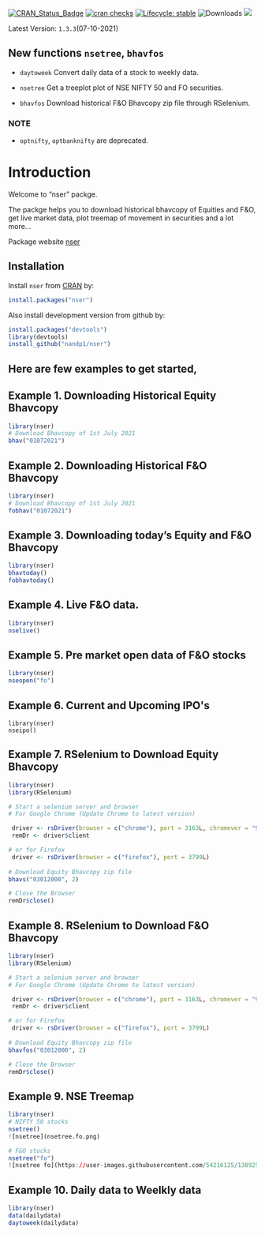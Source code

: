 
<!-- README.md is generated from README.Rmd. Please edit that file -->

<!-- badges: start -->

[![CRAN\_Status\_Badge](https://www.r-pkg.org/badges/version/nser)](https://cran.r-project.org/package=nser)
[![cran
checks](https://cranchecks.info/badges/summary/nser)](https://cran.r-project.org/web/checks/check_results_nser.html)
[![Lifecycle:
stable](https://img.shields.io/badge/lifecycle-stable-brightgreen.svg)](https://lifecycle.r-lib.org/articles/stages.html#stable-1)
![Downloads](http://cranlogs.r-pkg.org/badges/nser)
[![](https://cranlogs.r-pkg.org/badges/grand-total/nser)](https://cran.r-project.org/package=nser)
<!-- badges: end -->

Latest Version: `1.3.3`(07-10-2021)


## New functions `nsetree`, `bhavfos`

* `daytoweek` Convert daily data of a stock to weekly data.

* `nsetree` Get a treeplot plot of NSE NIFTY 50 and FO securities. 

* `bhavfos` Download historical F&O Bhavcopy zip file through RSelenium. 

### NOTE 
* `optnifty`, `optbanknifty` are deprecated.


# Introduction

Welcome to “nser” packge. 

The packge helps you to download historical bhavcopy of Equities and F&O, get live market data, plot treemap of movement in securities and a lot more...


Package website [nser](https://nandp1.github.io/nser/)

## Installation

Install `nser` from [CRAN](https://cloud.r-project.org/web/packages/nser/index.html) by:

``` r
install.packages("nser")
```

Also install development version from github by:

``` r
install.packages("devtools")
library(devtools)
install_github("nandp1/nser")
```
## Here are few examples to get started, 

## Example 1. Downloading Historical Equity Bhavcopy

``` r
library(nser)
# Download Bhavcopy of 1st July 2021
bhav("01072021")
```

## Example 2. Downloading Historical F\&O Bhavcopy

``` r
library(nser)
# Download Bhavcopy of 1st July 2021
fobhav("01072021")
```

## Example 3. Downloading today’s Equity and F\&O Bhavcopy

``` r
library(nser)
bhavtoday()
fobhavtoday()
```


## Example 4. Live F&O data.
``` r
library(nser)
nselive()
```

## Example 5. Pre market open data of F&O stocks
``` r
library(nser)
nseopen("fo")
```

## Example 6. Current and Upcoming IPO's
``` {r example}
library(nser)
nseipo()
```

## Example 7. RSelenium to Download Equity Bhavcopy
``` r
library(nser)
library(RSelenium)

# Start a selenium server and browser
# For Google Chrome (Update Chrome to latest version)

 driver <- rsDriver(browser = c("chrome"), port = 3163L, chromever = "91.0.4472.101")
 remDr <- driver$client

# or for Firefox
 driver <- rsDriver(browser = c("firefox"), port = 3799L)
 
# Download Equity Bhavcopy zip file
bhavs("03012000", 2)

# Close the Browser
remDr$close()

```

## Example 8. RSelenium to Download F&O Bhavcopy
``` r
library(nser)
library(RSelenium)

# Start a selenium server and browser
# For Google Chrome (Update Chrome to latest version)

 driver <- rsDriver(browser = c("chrome"), port = 3163L, chromever = "91.0.4472.101")
 remDr <- driver$client

# or for Firefox
 driver <- rsDriver(browser = c("firefox"), port = 3799L)
 
# Download Equity Bhavcopy zip file
bhavfos("03012000", 2)

# Close the Browser
remDr$close()

```

## Example 9. NSE Treemap 
``` r 
library(nser)
# NIFTY 50 stocks
nsetree()
![nsetree](nsetree.fo.png)

# F&O stocks
nsetree("fo")
![nsetree fo](https://user-images.githubusercontent.com/54216125/138925140-2d116a76-c887-42aa-8f60-94c00a7d22c8.png)

```

## Example 10. Daily data to Weelkly data
``` r 
library(nser)
data(dailydata)
daytoweek(dailydata)
```


